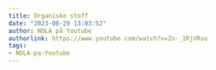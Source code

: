 ```yaml
---
title: Organiske stoff
date: "2023-08-29 13:03:52"
author: NDLA på Youtube
authorlink: https://www.youtube.com/watch?v=Zo-_1RjVRso
tags:
- NDLA-pa-Youtube
---
```

